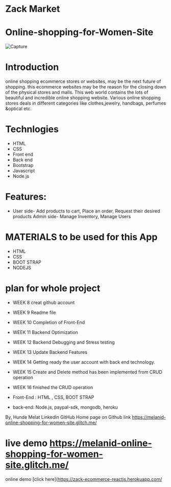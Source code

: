 # Zack Market
# Online-shopping-for-Women-Site
![Capture](https://user-images.githubusercontent.com/56972782/68369639-a003aa80-00ef-11ea-8839-25fd73db14e8.JPG)

# Introduction
online shopping ecommerce stores or websites, may be the next future of shopping. 
this ecommerce websites may be the reason for the closing down of the physical stores and malls. 
This web world contains the lots of beautiful and incredible online shopping website. 
Various online shopping stores deals in different categories like
clothes,jewelry, handbags, perfumes &optical etc.

# Technlogies 
* HTML
* CSS
* Front end
* Back end
* Bootstrap
* Javascript
* Node.js

# Features:
* User side- Add products to cart, Place an order, Request their desired products Admin side-
Manage Inventory, Manage Users

# MATERIALS to be used for this App
 * HTML
* CSS
* BOOT STRAP
* NODEJS


# plan for whole project
* WEEK 8 creat github account
* WEEK 9 Readme file
* WEEK 10 Completion of Front-End
* WEEK 11 Backend Optimization
* WEEK 12 Backend Debugging and Stress testing
* WEEK 13 Update Backend Features
* WEEK 14 Getting ready the user account with back end technology.
* WEEK 15 Create and Delete method has been implemented from CRUD operation
 * WEEK 16 finished the CRUD operation 

 * Front-End : HTML , CSS, BOOT STRAP

* back-end: Node.js,  paypal-sdk, mongodb, heroku




By, Hunde Melat LinkedIn GitHub
 Home page on Github <a> link https://melanid-online-shopping-for-women-site.glitch.me/
 
 # live demo https://melanid-online-shopping-for-women-site.glitch.me/
 
 online demo [click here](https://zack-ecommerce-reactjs.herokuapp.com/

